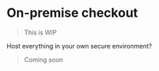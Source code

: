 # On-premise checkout

> This is WIP

Host everything in your own secure environment?

> Coming soon